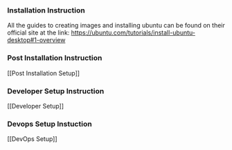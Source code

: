 ### Installation Instruction
All the guides to creating images and installing ubuntu can be found on their official site at the link:
https://ubuntu.com/tutorials/install-ubuntu-desktop#1-overview


### Post Installation Instruction
[[Post Installation Setup]]

### Developer Setup Instruction
[[Developer Setup]]

### Devops Setup Instuction
[[DevOps Setup]]